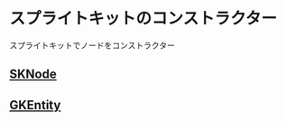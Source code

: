 # スプライトキットのコンストラクター

スプライトキットでノードをコンストラクター

## [SKNode](https://github.com/ghsumiyasu/Swift/blob/main/README-Swift-Funcao-SKNode-jp.md)
## [GKEntity](https://github.com/ghsumiyasu/Swift/blob/main/README-Swift-Elemento-jp.md)